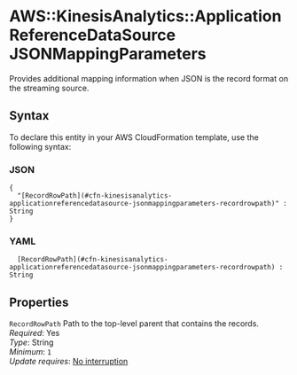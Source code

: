 # AWS::KinesisAnalytics::ApplicationReferenceDataSource JSONMappingParameters<a name="aws-properties-kinesisanalytics-applicationreferencedatasource-jsonmappingparameters"></a>

Provides additional mapping information when JSON is the record format on the streaming source\.

## Syntax<a name="aws-properties-kinesisanalytics-applicationreferencedatasource-jsonmappingparameters-syntax"></a>

To declare this entity in your AWS CloudFormation template, use the following syntax:

### JSON<a name="aws-properties-kinesisanalytics-applicationreferencedatasource-jsonmappingparameters-syntax.json"></a>

```
{
  "[RecordRowPath](#cfn-kinesisanalytics-applicationreferencedatasource-jsonmappingparameters-recordrowpath)" : String
}
```

### YAML<a name="aws-properties-kinesisanalytics-applicationreferencedatasource-jsonmappingparameters-syntax.yaml"></a>

```
﻿  [RecordRowPath](#cfn-kinesisanalytics-applicationreferencedatasource-jsonmappingparameters-recordrowpath) : String
```

## Properties<a name="aws-properties-kinesisanalytics-applicationreferencedatasource-jsonmappingparameters-properties"></a>

`RecordRowPath`  <a name="cfn-kinesisanalytics-applicationreferencedatasource-jsonmappingparameters-recordrowpath"></a>
Path to the top\-level parent that contains the records\.  
*Required*: Yes  
*Type*: String  
*Minimum*: `1`  
*Update requires*: [No interruption](https://docs.aws.amazon.com/AWSCloudFormation/latest/UserGuide/using-cfn-updating-stacks-update-behaviors.html#update-no-interrupt)